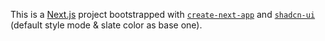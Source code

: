 This is a [Next.js](https://nextjs.org/) project bootstrapped with [`create-next-app`](https://github.com/vercel/next.js/tree/canary/packages/create-next-app) and [`shadcn-ui`](https://ui.shadcn.com/) (default style mode & slate color as base one).
